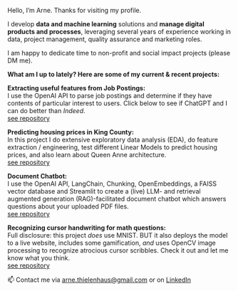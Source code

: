 Hello, I’m Arne. Thanks for visiting my profile.

I develop __data and machine learning__ solutions and __manage digital products and processes__, leveraging several years of experience working in data, project management, quality assurance and marketing roles.

I am happy to dedicate time to non-profit and social impact projects (please DM me). 

__What am I up to lately? Here are some of my current & recent projects:__  

__Extracting useful features from Job Postings:__  
I use the OpenAI API to parse job postings and determine if they have contents of particular interest to users. Click below to see if ChatGPT and I can do better than _Indeed_.  
[see repository](https://github.com/athielenhaus/ChatGPT-assisted-parsing-of-job-postings)

__Predicting housing prices in King County:__  
In this project I do extensive exploratory data analysis (EDA), do feature extraction / engineering, test different Linear Models to predict housing prices, and also learn about Queen Anne architecture.  
[see repository](https://github.com/athielenhaus/Housing-Price-Prediction/tree/main)

__Document Chatbot:__   
I use the OpenAI API, LangChain, Chunking, OpenEmbeddings, a FAISS vector database and Streamlit to create a (live) LLM- and retrieval augmented generation (RAG)-facilitated document chatbot which answers questions about your uploaded PDF files.  
[see repository](https://github.com/athielenhaus/LLM-facilitated-AI-assistant-for-Document-Analysis)

__Recognizing cursor handwriting for math questions:__  
Full disclosure: this project _does_ use MNIST. BUT it also deploys the model to a live website, includes some gamification, _and_ uses OpenCV image processing to recognize atrocious cursor scribbles. Check it out and let me know what you think.  
[see repository](https://github.com/athielenhaus/Handwriting-Recognition-with-Tensorflow-and-OpenCV)


📫 Contact me via arne.thielenhaus@gmail.com or on [LinkedIn](https://www.linkedin.com/in/arne-thielenhaus/)
